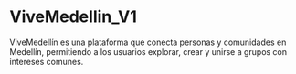 # ViveMedellin_V1
ViveMedellín es una plataforma que conecta personas y comunidades en Medellín, permitiendo a los usuarios explorar, crear y unirse a grupos con intereses comunes. 
